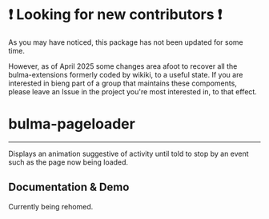 # :exclamation: Looking for new contributors :exclamation:
As you may have noticed, this package has not been updated for some time. 

However, as of April 2025 some changes area afoot to recover all the bulma-extensions formerly coded by wikiki, to a useful state.
If you are interested in bieng part of a group that maintains these compoments, please leave an Issue in the project you're most interested in, to that effect.

# bulma-pageloader
---
Displays an animation suggestive of activity until told to stop by an event such as the page now being loaded.

Documentation & Demo
---
Currently being rehomed.
